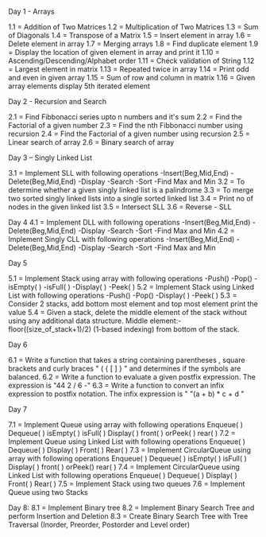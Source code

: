 Day 1 - Arrays

1.1 = Addition of Two Matrices
1.2 = Multiplication of Two Matrices
1.3 = Sum of Diagonals
1.4 = Transpose of a Matrix
1.5 = Insert element in array
1.6 = Delete element in array
1.7 = Merging arrays
1.8 = Find duplicate element
1.9 = Display the location of given element in array and print it
1.10 = Ascending/Descending/Alphabet order
1.11 = Check validation of String
1.12 = Largest element in matrix
1.13 = Repeated twice in array
1.14 = Print odd and even in given array
1.15 = Sum of row and column in matrix
1.16 = Given array elements display 5th iterated element

Day 2 - Recursion and Search

2.1 = Find Fibbonacci series upto n numbers and it's sum
2.2 = Find the Factorial of a given number
2.3 = Find the nth Fibbonacci number using recursion
2.4 = Find the Factorial of a given number using recursion
2.5 = Linear search of array
2.6 = Binary search of array

Day 3 – Singly Linked List

3.1 = Implement SLL with following operations
          -Insert(Beg,Mid,End)
          -Delete(Beg,Mid,End)
          -Display
          -Search
          -Sort
          -Find Max and Min
3.2 = To determine whether a given singly linked list is a palindrome
3.3 = To merge two sorted singly linked lists into a single sorted linked list
3.4 = Print no of nodes in the given linked list
3.5 = Intersect SLL
3.6 = Reverse - SLL

Day 4
4.1 = Implement DLL with following operations
          -Insert(Beg,Mid,End)
          -Delete(Beg,Mid,End)
          -Display
          -Search
          -Sort
          -Find Max and Min
4.2 = Implement Singly CLL with following operations
          -Insert(Beg,Mid,End)
          -Delete(Beg,Mid,End)
          -Display
          -Search
          -Sort
          -Find Max and Min

Day 5

5.1 = Implement Stack using array with following operations
          -Push()
          -Pop()
          -isEmpty( )
          -isFull( )
          -Display( )
          -Peek( )
5.2 = Implement Stack using Linked List with following operations
          -Push()
          -Pop()
          -Display( )
          -Peek( )
5.3 = Consider 2 stacks, add bottom most element and top most element print the value
5.4 = Given a stack, delete the middle element of the stack without using any additional data structure.
Middle element:- floor((size_of_stack+1)/2) (1-based indexing) from bottom of the stack.

Day 6

6.1 = Write a function that takes a string containing parentheses , square brackets  and curly braces "  ( { [ ] } " and determines if the symbols are balanced. 
6.2 =  Write a function to evaluate a given postfix expression. The expression is "44 2 / 6 -"
6.3 = Write a function to convert an infix expression to postfix notation. The infix expression is " "(a + b) * c + d "

Day 7

7.1 = Implement Queue using array with following operations
Enqueue( )
Dequeue( )
isEmpty( )
isFull( )
Display( )
front( ) orPeek( )
rear( )
7.2 = Implement Queue using Linked List with following operations
Enqueue( )
Dequeue( )
Display( )
Front( )
Rear( )
7.3 = Implement CircularQueue using array with following operations
Enqueue( )
Dequeue( )
isEmpty( )
isFull( )
Display( )
front( ) orPeek()
rear( )
7.4 = Implement CircularQueue using Linked List with following operations
Enqueue( )
Dequeue( )
Display( )
Front( )
Rear( )
7.5 = Implement Stack using two queues
7.6 = Implement Queue using two Stacks

Day 8:
8.1 = Implement Binary tree
8.2 = Implement Binary Search Tree and perform Insertion and Deletion
8.3 = Create Binary Search Tree with Tree Traversal (Inorder, Preorder, Postorder and Level order)
